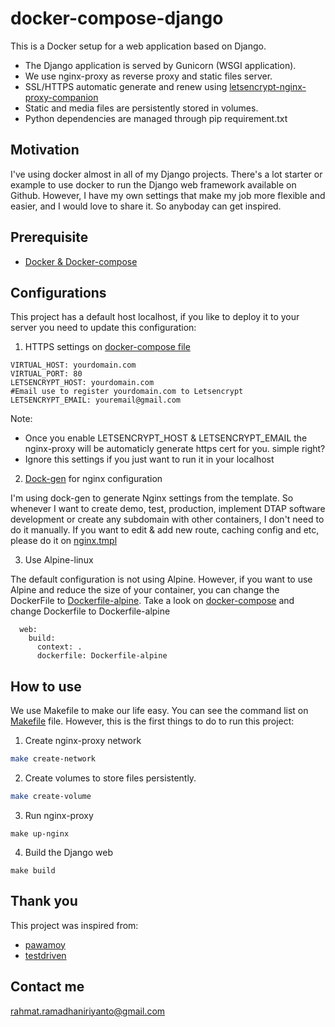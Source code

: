# docker-compose-django
This is a Docker setup for a web application based on Django.

- The Django application is served by Gunicorn (WSGI application).
- We use nginx-proxy as reverse proxy and static files server. 
- SSL/HTTPS automatic generate and renew using [letsencrypt-nginx-proxy-companion](https://hub.docker.com/r/jrcs/letsencrypt-nginx-proxy-companion/)
- Static and media files are persistently stored in volumes.
- Python dependencies are managed through pip requirement.txt

## Motivation
I've using docker almost in all of my Django projects. There's a lot starter or example to use docker to run the Django web framework available on Github. However, I have my own settings that make my job more flexible and easier, and I would love to share it. So anyboday can get inspired. 

## Prerequisite
- [Docker & Docker-compose](https://runnable.com/docker/install-docker-on-windows-10)

## Configurations
This project has a default host localhost, if you like to deploy it to your server you need to update this configuration:
1. HTTPS settings on [docker-compose file](https://github.com/rririanto/docker-compose-django/blob/master/docker-compose.yaml)

```
VIRTUAL_HOST: yourdomain.com
VIRTUAL_PORT: 80
LETSENCRYPT_HOST: yourdomain.com
#Email use to register yourdomain.com to Letsencrypt
LETSENCRYPT_EMAIL: youremail@gmail.com
```
Note: 
- Once you enable LETSENCRYPT_HOST & LETSENCRYPT_EMAIL the nginx-proxy will be automaticly generate https cert for you. simple right?
- Ignore this settings if you just want to run it in your localhost

2. [Dock-gen](https://github.com/jwilder/docker-gen) for nginx configuration

I'm using dock-gen to generate Nginx settings from the template. So whenever I want to create demo, test, production, implement DTAP software development or create any subdomain with other containers, I don't need to do it manually. If you want to edit & add new route, caching config and etc, please do it on [nginx.tmpl](https://github.com/rririanto/docker-compose-django/blob/master/nginx-proxy/nginx.tmpl#L384)

3. Use Alpine-linux

The default configuration is not using Alpine. However, if you want to use Alpine and reduce the size of your container, you can change the DockerFile to [Dockerfile-alpine](https://github.com/rririanto/docker-compose-django/blob/master/Dockerfile-alpine). Take a look on [docker-compose](https://github.com/rririanto/docker-compose-django/blob/master/docker-compose.yaml#L19) and change Dockerfile to Dockerfile-alpine
```
  web:
    build:
      context: .
      dockerfile: Dockerfile-alpine

```


## How to use
We use Makefile to make our life easy. You can see the command list on [Makefile](https://github.com/rririanto/docker-compose-django/blob/master/Makefile) file. 
However, this is the first things to do to run this project: 

1. Create nginx-proxy network
```sh
make create-network
```

2. Create volumes to store files persistently.
```sh
make create-volume
```
3. Run nginx-proxy 
```
make up-nginx
```
4. Build the Django web
```
make build
```

## Thank you
This project was inspired from:
- [pawamoy](https://github.com/pawamoy/docker-nginx-postgres-django-example)
- [testdriven](https://testdriven.io/blog/dockerizing-django-with-postgres-gunicorn-and-nginx/)

## Contact me
rahmat.ramadhaniriyanto@gmail.com
